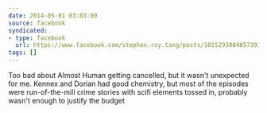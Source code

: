 ```yaml
---
date: 2014-05-01 03:03:00
source: facebook
syndicated:
- type: facebook
  url: https://www.facebook.com/stephen.roy.tang/posts/10152930848573912
tags: []
---
```


Too bad about Almost Human getting cancelled, but it wasn't unexpected for me. Kennex and Dorian had good chemistry, but most of the episodes were run-of-the-mill crime stories with scifi elements tossed in, probably wasn't enough to justify the budget